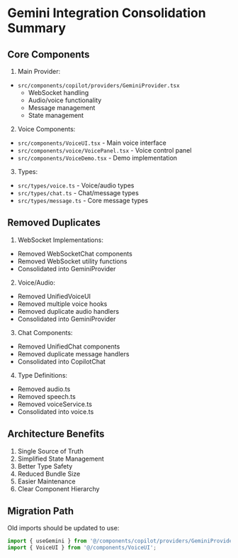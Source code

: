 # Gemini Integration Consolidation Summary

## Core Components
1. Main Provider:
- `src/components/copilot/providers/GeminiProvider.tsx`
  - WebSocket handling
  - Audio/voice functionality
  - Message management
  - State management

2. Voice Components:
- `src/components/VoiceUI.tsx` - Main voice interface
- `src/components/voice/VoicePanel.tsx` - Voice control panel
- `src/components/VoiceDemo.tsx` - Demo implementation

3. Types:
- `src/types/voice.ts` - Voice/audio types
- `src/types/chat.ts` - Chat/message types
- `src/types/message.ts` - Core message types

## Removed Duplicates
1. WebSocket Implementations:
- Removed WebSocketChat components
- Removed WebSocket utility functions
- Consolidated into GeminiProvider

2. Voice/Audio:
- Removed UnifiedVoiceUI
- Removed multiple voice hooks
- Removed duplicate audio handlers
- Consolidated into GeminiProvider

3. Chat Components:
- Removed UnifiedChat components
- Removed duplicate message handlers
- Consolidated into CopilotChat

4. Type Definitions:
- Removed audio.ts
- Removed speech.ts
- Removed voiceService.ts
- Consolidated into voice.ts

## Architecture Benefits
1. Single Source of Truth
2. Simplified State Management
3. Better Type Safety
4. Reduced Bundle Size
5. Easier Maintenance
6. Clear Component Hierarchy

## Migration Path
Old imports should be updated to use:
```typescript
import { useGemini } from '@/components/copilot/providers/GeminiProvider';
import { VoiceUI } from '@/components/VoiceUI';
```
